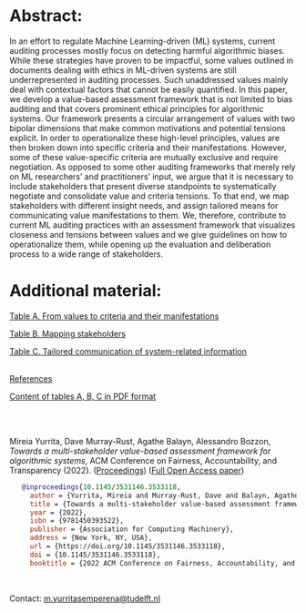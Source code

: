 # Abstract:<br>

In an effort to regulate Machine Learning-driven (ML) systems, current auditing processes mostly focus on detecting harmful algorithmic biases. While these strategies have proven to be impactful, some values outlined in documents dealing with ethics in ML-driven systems are still underrepresented in auditing processes. Such unaddressed values mainly deal with contextual factors that cannot be easily quantified. In this paper, we develop a value-based assessment framework that is not limited to bias auditing and that covers prominent ethical principles for algorithmic systems. Our framework presents a circular arrangement of values with two bipolar dimensions that make common motivations and potential tensions explicit. In order to operationalize these high-level principles, values are then broken down into specific criteria and their manifestations. However, some of these value-specific criteria are mutually exclusive and require negotiation. As opposed to some other auditing frameworks that merely rely on ML researchers’ and practitioners’ input, we argue that it is necessary to include stakeholders that present diverse standpoints to systematically negotiate and consolidate value and criteria tensions. To that end, we map stakeholders with different insight needs, and assign tailored means for communicating value manifestations to them. We, therefore, contribute to current ML auditing practices with an assessment framework that visualizes closeness and tensions between values and we give guidelines on how to operationalize them, while opening up the evaluation and deliberation process to a wide range of stakeholders. <br>

# Additional material:

[Table A. From values to criteria and their manifestations](Table1.md)

[Table B. Mapping stakeholders](Table2.md)

[Table C. Tailored communication of system-related information](Table3A.md)
<br>
<br>

[References](references.md)

[Content of tables A, B, C in PDF format](AppABC.pdf)

<br> <br>





Mireia Yurrita, Dave Murray-Rust, Agathe Balayn, Alessandro Bozzon, *Towards a multi-stakeholder value-based assessment framework for algorithmic systems*,  ACM Conference on Fairness, Accountability, and Transparency (2022). ([Proceedings](https://doi.org/10.1145/3531146.3533118)) ([Full Open Access paper](include_arxiv_path))

```bib
   @inproceedings{10.1145/3531146.3533118,
     author = {Yurrita, Mireia and Murray-Rust, Dave and Balayn, Agathe and Bozzon, Alessandro},
     title = {Towards a multi-stakeholder value-based assessment framework for algorithmic systems},
     year = {2022},
     isbn = {9781450393522},
     publisher = {Association for Computing Machinery},
     address = {New York, NY, USA},
     url = {https://doi.org/10.1145/3531146.3533118}, 
     doi = {10.1145/3531146.3533118},
     booktitle = {2022 ACM Conference on Fairness, Accountability, and Transparency (FAccT '22), June 21--24, 2022, Seoul, Republic of Korea}}
```
<br> 

Contact: m.yurritasemperena@tudelft.nl
